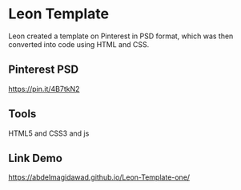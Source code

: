 # Leon Template 
Leon created a template on Pinterest in PSD format, which was then converted into code using HTML and CSS.

## Pinterest PSD
https://pin.it/4B7tkN2

## Tools
HTML5 and CSS3 and js

## Link Demo
https://abdelmagidawad.github.io/Leon-Template-one/

